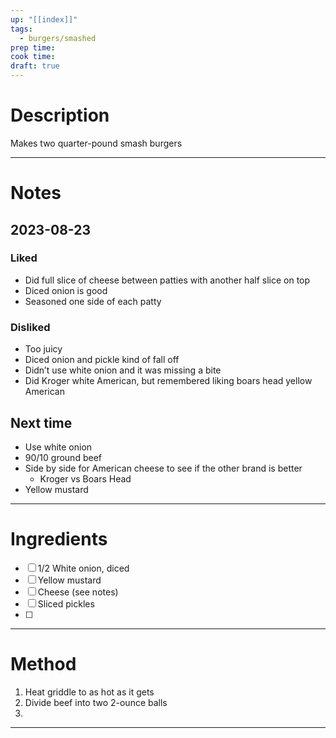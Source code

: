 ```yaml
---
up: "[[index]]"
tags:
  - burgers/smashed
prep time: 
cook time: 
draft: true
---
```

# Description
Makes two quarter-pound smash burgers

---
# Notes
## 2023-08-23
### Liked
* Did full slice of cheese between patties with another half slice on top
*  Diced onion is good
* Seasoned one side of each patty 
### Disliked
* Too juicy
* Diced onion and pickle kind of fall off
* Didn’t use white onion and it was missing a bite
* Did Kroger white American, but remembered liking boars head yellow American 
## Next time
* Use white onion
* 90/10 ground beef
* Side by side for American cheese to see if the other brand is better
	* Kroger vs Boars Head
* Yellow mustard
---
# Ingredients
* [ ] 1/2 White onion, diced
* [ ] Yellow mustard
* [ ] Cheese (see notes)
* [ ] Sliced pickles
* [ ] 
---
# Method
1. Heat griddle to as hot as it gets
2. Divide beef into two 2-ounce balls
3. 

---